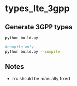 # types_lte_3gpp

## Generate 3GPP types

```sh
python build.py

#compile only
python build.py --compile
```

## Notes

- rrc should be manually fixed
